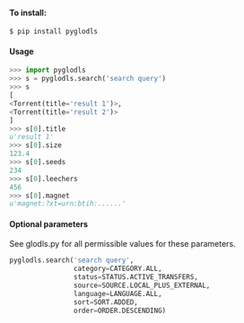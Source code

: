 #### To install:
`$ pip install pyglodls`

#### Usage
```python
>>> import pyglodls
>>> s = pyglodls.search('search query')
>>> s
[
<Torrent(title='result 1')>,
<Torrent(title='result 2')>
]
>>> s[0].title
u'result 1'
>>> s[0].size
123.4
>>> s[0].seeds
234
>>> s[0].leechers
456
>>> s[0].magnet
u'magnet:?xt=urn:btih:......'
```
#### Optional parameters
See glodls.py for all permissible values for these parameters.
```python
pyglodls.search('search query',
                category=CATEGORY.ALL,
                status=STATUS.ACTIVE_TRANSFERS,
                source=SOURCE.LOCAL_PLUS_EXTERNAL,
                language=LANGUAGE.ALL,
                sort=SORT.ADDED,
                order=ORDER.DESCENDING)
```
